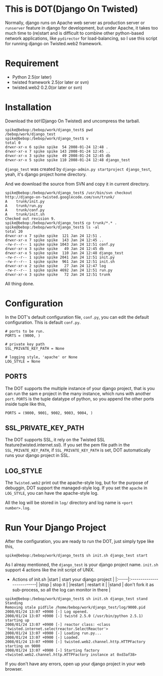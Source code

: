 # This is DOT(Django On Twisted) #
Normally, django runs on Apache web server as production server or `runserver` feature in django for development, but under Apache, it takes too much time to (re)start and is difficult to combine other python-based network applications, like `pydirector` for load-balancing, so I use this script for running django on Twisted.web2 framework.

# Requirement #
  * Python 2.5(or later)
  * twisted framework 2.5(or later or svn)
  * twisted.web2 0.2.0(or later or svn)

# Installation #
Download the `DOT`(Django On Twisted) and uncompress the tarball.
```
spike@bebop:/bebop/work/django_test$ pwd
/bebop/work/django_test
spike@bebop:/bebop/work/django_test$ v
total 0
drwxr-xr-x 6 spike spike  54 2008-01-24 12:48 .
drwxr-xr-x 7 spike spike 143 2008-01-24 12:45 ..
drwxr-xr-x 3 spike spike  49 2008-01-24 12:45 db
drwxr-xr-x 5 spike spike 110 2008-01-24 12:48 django_test
```
`django_test` was created by `django-admin.py startproject django_test`, yeah, it's django project home directory.

And we download the source from SVN and copy it in current directory.
```
spike@bebop:/bebop/work/django_test$ /usr/bin/svn checkout http://django-on-twisted.googlecode.com/svn/trunk/ 
A    trunk/init.py
A    trunk/run.py
A    trunk/conf.py
A    trunk/init.sh
Checked out revision 9.
spike@bebop:/bebop/work/django_test$ cp trunk/*.* .
spike@bebop:/bebop/work/django_test$ ls -al
total 20
drwxr-xr-x 7 spike spike  121 Jan 24 12:51 .
drwxr-xr-x 7 spike spike  143 Jan 24 12:45 ..
-rw-r--r-- 1 spike spike 1043 Jan 24 12:51 conf.py
drwxr-xr-x 3 spike spike   49 Jan 24 12:45 db
drwxr-xr-x 5 spike spike  110 Jan 24 12:48 django_test
-rw-r--r-- 1 spike spike 2041 Jan 24 12:51 init.py
-rw-r--r-- 1 spike spike  961 Jan 24 12:51 init.sh
drwxr-xr-x 2 spike spike   27 Jan 24 12:47 log
-rw-r--r-- 1 spike spike 4692 Jan 24 12:51 run.py
drwxr-xr-x 3 spike spike   72 Jan 24 12:51 trunk
```

All thing done.

# Configuration #
In the DOT's default configuration file, `conf.py`, you can edit the default configuration. This is default `conf.py`.
```
# ports to be run.
PORTS = (9000, )

# private key path
SSL_PRIVATE_KEY_PATH = None

# logging style, 'apache' or None
LOG_STYLE = None
```

## PORTS ##
The DOT supports the multiple instance of your django project, that is you can run the sam e project in the many instance, which runs with another `port`. `PORTS` is the tuple datatype of python, so you append the other ports inside tuple like this,
```
PORTS = (9000, 9001, 9002, 9003, 9004, )
```

## SSL\_PRIVATE\_KEY\_PATH ##
The DOT supports SSL, it rely on the Twisted SSL feature(twisted.internet.ssl). If you set the pem file path in the `SSL_PRIVATE_KEY_PATH`, if `SSL_PRIVATE_KEY_PATH` is set, DOT automatically runs your django project in SSL.

## LOG\_STYLE ##
The `Twisted.web2` print out the apache-style log, but for the purpose of debuggin, DOT support the managed-style log. If you set the `apache` in `LOG_STYLE`, you can have the apache-style log.

All the log will be stored in `log/` directory and log name is `<port number>.log`.

# Run Your Django Project #
After the configuration, you are ready to run the DOT, just simply type like this,
```
spike@bebop:/bebop/work/django_test$ sh init.sh django_test start
```
As I alreay mentioned, the `django_test` is your django project name. `init.sh` support 4 actions like the init script of UNIX.

  * Actions of init.sh
|start | start your django project |
|:-----|:--------------------------|
|stop | stop it |
|restart | restart it |
|stand | don't fork it as sub-process, so all the log can monitor in there |

```
spike@bebop:/bebop/work/django_test$ sh init.sh django_test stand
Standing
Removing stale pidfile /home/bebop/work/django_test/log/9000.pid
2008/01/24 13:07 +0900 [-] Log opened.
2008/01/24 13:07 +0900 [-] twistd 2.5.0 (/usr/bin/python 2.5.1) starting up
2008/01/24 13:07 +0900 [-] reactor class: <class 'twisted.internet.selectreactor.SelectReactor'>
2008/01/24 13:07 +0900 [-] Loading run.py...
2008/01/24 13:07 +0900 [-] Loaded.
2008/01/24 13:07 +0900 [-] twisted.web2.channel.http.HTTPFactory starting on 9000
2008/01/24 13:07 +0900 [-] Starting factory <twisted.web2.channel.http.HTTPFactory instance at 0xd3af38>
```

If you don't have any errors, open up your django project in your web browser.